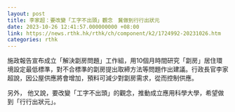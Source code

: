 ```yaml
---
layout: post
title: 李家超：要改變「工字不出頭」觀念　冀做到行行出狀元
date: 2023-10-26 12:41:57.000000000 +08:00
link: https://news.rthk.hk/rthk/ch/component/k2/1724992-20231026.htm
categories: rthk
---
```


施政報告宣布成立「解決劏房問題」工作組，用10個月時間研究「劏房」居住環境設定最低標準，對不合標準的劏房提出取締方法等問題作出建議。行政長官李家超說，因公屋供應將會增加，預料可減少對劏房需求，從而控制供應。

另外， 他又說，要改變「工字不出頭」的觀念，推動成立應用科學大學，希望做到「行行出狀元」。
